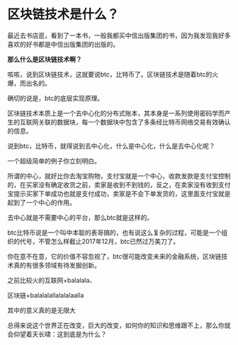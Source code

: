 # 区块链技术是什么？

最近去书店逛，看到了一本书，一般我都买中信出版集团的书，因为我发现我好多喜欢的好书都是中信出版集团的出版的。

**那么什么是区块链技术啊？**

咳咳，说到区块链技术，这就要说btc，比特币了。区块链技术是随着btc的火爆，而出名的。

确切的说是，btc的底层实现原理。

区块链技术本质上是一个去中心化的分布式账本，其本身是一系列使用密码学而产生的互联网关联的数据块，每一个数据块中包含了多条经比特币网络交易有效确认的信息。

说到btc，比特币，就得说到去中心化，什么是中心化，什么是去中心化呢？

一个超级简单的例子你立刻明白。

所谓的中心，就好比你去淘宝购物，支付宝就是一个中心，收款发款是支付宝控制的，在买家没有确定收货之前，卖家是收到不到钱的，反之，在卖家没有收到支付宝提示买家下单成功也就是支付成功，卖家是不会下单发货的，这里面支付宝就是起到了一个中心的作用。

去中心就是不需要中心的平台，那么btc就是这样的。

btc比特币说是一个叫中本聪的表哥搞的，也有说这么复杂的过程，可能是一个组织的代号，不管怎么样截止2017年12月，btc已然过万美刀了。

你在意不在意，它的价值不容忽视了，btc很可能改变未来的金融系统，区块链技术真的有很多领域有待发掘创新。

之前比较火的互联网+balalala、

区块链+balalalallalalalaalla

其中的意义真的是无限大

总得来说这个世界正在改变，巨大的改变，如何你的知识和思维跟不上，那么你就会仰望着天长啸：这到底是为什么？

&nbsp;

&nbsp;

